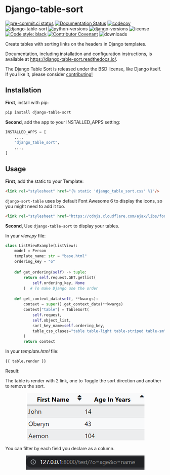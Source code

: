 # Django-table-sort

[![pre-commit.ci status](https://results.pre-commit.ci/badge/github/TheRealVizard/django-table-sort/main.svg)](https://results.pre-commit.ci/latest/github/TheRealVizard/django-table-sort/main) [![Documentation Status](https://readthedocs.org/projects/django-table-sort/badge/?version=latest)](https://django-table-sort.readthedocs.io/en/latest/?badge=latest) [![codecov](https://codecov.io/gh/TheRealVizard/django-table-sort/branch/main/graph/badge.svg?token=KGXHPZ6HOB)](https://codecov.io/gh/TheRealVizard/django-table-sort) ![django-table-sort](https://img.shields.io/pypi/v/django-table-sort?color=blue) ![python-versions](https://img.shields.io/pypi/pyversions/django-table-sort) ![django-versions](https://img.shields.io/pypi/frameworkversions/django/django-table-sort?label=django) ![license](https://img.shields.io/pypi/l/django-table-sort?color=blue) [![Code style: black](https://img.shields.io/badge/code%20style-black-000000.svg)](https://github.com/psf/black) [![Contributor Covenant](https://img.shields.io/badge/Contributor%20Covenant-2.1-4baaaa.svg)](CODE_OF_CONDUCT.md) ![downloads](https://img.shields.io/pypi/dm/django-table-sort)

Create tables with sorting links on the headers in Django templates.

Documentation, including installation and configuration instructions, is available at https://django-table-sort.readthedocs.io/.

The Django Table Sort is released under the BSD license, like Django itself. If you like it, please consider [contributing!](./CONTRIBUTING.md)

## Installation

**First**, install with pip:

```bash
pip install django-table-sort
```

**Second**, add the app to your INSTALLED_APPS setting:

```python
INSTALLED_APPS = [
    ...,
    "django_table_sort",
    ...,
]
```

## Usage
**First**, add the static to your Template:

```html
<link rel="stylesheet" href="{% static 'django_table_sort.css' %}"/>
```

`django-sort-table` uses by default Font Awesome 6 to display the icons, so you might need to add it too.

```html
<link rel="stylesheet" href="https://cdnjs.cloudflare.com/ajax/libs/font-awesome/6.1.2/css/all.min.css" integrity="sha512-1sCRPdkRXhBV2PBLUdRb4tMg1w2YPf37qatUFeS7zlBy7jJI8Lf4VHwWfZZfpXtYSLy85pkm9GaYVYMfw5BC1A==" crossorigin="anonymous" referrerpolicy="no-referrer" />
```

**Second**, Use `django-table-sort` to display your tables.

In your _view.py_ file:

```python
class ListViewExample(ListView):
    model = Person
    template_name: str = "base.html"
    ordering_key = "o"

    def get_ordering(self) -> tuple:
        return self.request.GET.getlist(
            self.ordering_key, None
        )  # To make Django use the order

    def get_context_data(self, **kwargs):
        context = super().get_context_data(**kwargs)
        context["table"] = TableSort(
            self.request,
            self.object_list,
            sort_key_name=self.ordering_key,
            table_css_clases="table table-light table-striped table-sm",
        )
        return context
```

In your _template.html_ file:

```html
{{ table.render }}
```

Result:

The table is render with 2 link, one to Toggle the sort direction and another to remove the sort.

<p align="center">
    <img width="375" height="149" src="https://github.com/TheRealVizard/django-table-sort/raw/main/result.png">
</p>

You can filter by each field you declare as a column.
<p align="center">
    <img width="375" height="45" src="https://github.com/TheRealVizard/django-table-sort/raw/main/url_result.png">
</p>
